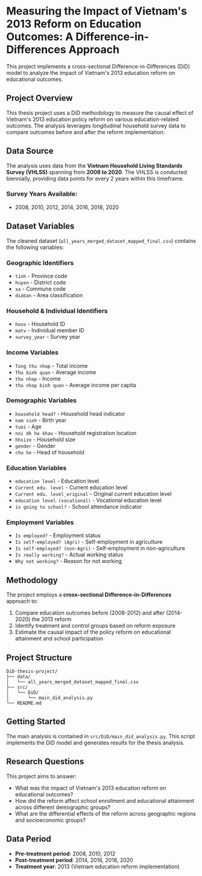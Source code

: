 # Measuring the Impact of Vietnam's 2013 Reform on Education Outcomes: A Difference-in-Differences Approach

This project implements a cross-sectional Difference-in-Differences (DiD) model to analyze the impact of Vietnam's 2013 education reform on educational outcomes.

## Project Overview

This thesis project uses a DiD methodology to measure the causal effect of Vietnam's 2013 education policy reform on various education-related outcomes. The analysis leverages longitudinal household survey data to compare outcomes before and after the reform implementation.

## Data Source

The analysis uses data from the **Vietnam Household Living Standards Survey (VHLSS)** spanning from **2008 to 2020**. The VHLSS is conducted biennially, providing data points for every 2 years within this timeframe.

### Survey Years Available:
- 2008, 2010, 2012, 2014, 2016, 2018, 2020

## Dataset Variables

The cleaned dataset (`all_years_merged_dataset_mapped_final.csv`) contains the following variables:

### Geographic Identifiers
- `tinh` - Province code
- `huyen` - District code  
- `xa` - Commune code
- `diaban` - Area classification

### Household & Individual Identifiers
- `hoso` - Household ID
- `matv` - Individual member ID
- `survey_year` - Survey year

### Income Variables
- `Tong thu nhap` - Total income
- `Thu binh quan` - Average income
- `thu nhap` - Income
- `thu nhap binh quan` - Average income per capita

### Demographic Variables
- `household head?` - Household head indicator
- `nam sinh` - Birth year
- `tuoi` - Age
- `noi dk ho khau` - Household registration location
- `hhsize` - Household size
- `gender` - Gender
- `chu ho` - Head of household

### Education Variables
- `education level` - Education level
- `Current edu. level` - Current education level
- `Current edu. level_original` - Original current education level
- `education level (vocational)` - Vocational education level
- `is going to school?` - School attendance indicator

### Employment Variables
- `Is employed?` - Employment status
- `Is self-employed? (Agri)` - Self-employment in agriculture
- `Is self-employed? (non-Agri)` - Self-employment in non-agriculture
- `Is really working?` - Actual working status
- `Why not working?` - Reason for not working

## Methodology

The project employs a **cross-sectional Difference-in-Differences** approach to:

1. Compare education outcomes before (2008-2012) and after (2014-2020) the 2013 reform
2. Identify treatment and control groups based on reform exposure
3. Estimate the causal impact of the policy reform on educational attainment and school participation

## Project Structure

```
DiD-thesis-project/
├── data/
│   └── all_years_merged_dataset_mapped_final.csv
├── src/
│   └── DiD/
│       └── main_did_analysis.py
└── README.md
```

## Getting Started

The main analysis is contained in `src/DiD/main_did_analysis.py`. This script implements the DiD model and generates results for the thesis analysis.

## Research Questions

This project aims to answer:
- What was the impact of Vietnam's 2013 education reform on educational outcomes?
- How did the reform affect school enrollment and educational attainment across different demographic groups?
- What are the differential effects of the reform across geographic regions and socioeconomic groups?

## Data Period

- **Pre-treatment period**: 2008, 2010, 2012
- **Post-treatment period**: 2014, 2016, 2018, 2020
- **Treatment year**: 2013 (Vietnam education reform implementation)
